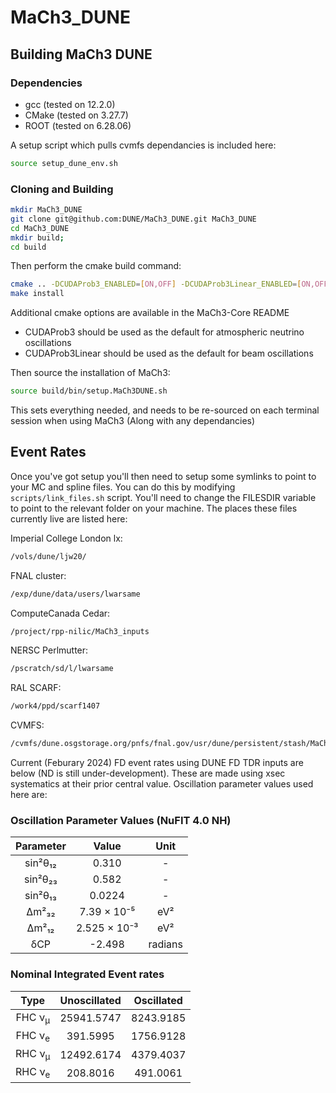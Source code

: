 # MaCh3_DUNE

## Building MaCh3 DUNE

### Dependencies

- gcc (tested on 12.2.0)
- CMake (tested on 3.27.7)
- ROOT (tested on 6.28.06)

A setup script which pulls cvmfs dependancies is included here:
```bash
source setup_dune_env.sh
```

### Cloning and Building

```bash
mkdir MaCh3_DUNE
git clone git@github.com:DUNE/MaCh3_DUNE.git MaCh3_DUNE
cd MaCh3_DUNE
mkdir build;
cd build
```

Then perform the cmake build command:

```bash
cmake .. -DCUDAProb3_ENABLED=[ON,OFF] -DCUDAProb3Linear_ENABLED=[ON,OFF] -DMaCh3_CORE_BRANCH="v1.4.8" -DBuild_NDGAr=[OFF|ON] -DDUNE_ANAOBJ_BRANCH="v03_06_00"
make install
```

Additional cmake options are available in the MaCh3-Core README

- CUDAProb3 should be used as the default for atmospheric neutrino oscillations
- CUDAProb3Linear should be used as the default for beam oscillations

Then source the installation of MaCh3:
```bash
source build/bin/setup.MaCh3DUNE.sh
```

This sets everything needed, and needs to be re-sourced on each terminal session when using MaCh3 (Along with any dependancies)

## Event Rates

Once you've got setup you'll then need to setup some symlinks to point to your MC and spline files. You can do this by modifying `scripts/link_files.sh` script. You'll need to change the FILESDIR variable to point to the relevant folder on your machine. The places these files currently live are listed here:

Imperial College London lx:
```bash
/vols/dune/ljw20/
```

FNAL cluster:
```bash
/exp/dune/data/users/lwarsame
```

ComputeCanada Cedar:
```bash
/project/rpp-nilic/MaCh3_inputs
```

NERSC Perlmutter:
```bash
/pscratch/sd/l/lwarsame
```

RAL SCARF:
```bash
/work4/ppd/scarf1407
```

CVMFS:
```bash
/cvmfs/dune.osgstorage.org/pnfs/fnal.gov/usr/dune/persistent/stash/MaCh3/inputs/TDR/v3
```

Current (Feburary 2024) FD event rates using DUNE FD TDR inputs are below (ND is still under-development). These are made using xsec systematics at their prior central value. Oscillation parameter values used here are:

### Oscillation Parameter Values (NuFIT 4.0 NH)
<div align="center">

|     Parameter     |       Value       |     Unit     |
|:-----------------:|:-----------------:|:------------:|
|     sin²θ₁₂       |       0.310       |      -       |
|     sin²θ₂₃       |       0.582       |      -       |
|     sin²θ₁₃       |       0.0224      |      -       |
|     Δm²₃₂         |    7.39 × 10⁻⁵    |     eV²      |
|     Δm²₁₂         |    2.525 × 10⁻³   |     eV²      |
|     δCP           |      -2.498       |   radians    |

</div>

### Nominal Integrated Event rates

<div align="center">

|       Type        |     Unoscillated    |     Oscillated    |
|:-----------------:|:-------------------:|:-----------------:|
| FHC ν<sub>μ</sub> |     25941.5747      |     8243.9185     |
| FHC ν<sub>e</sub> |      391.5995       |     1756.9128     |
| RHC ν<sub>μ</sub> |     12492.6174      |     4379.4037     |
| RHC ν<sub>e</sub> |      208.8016       |     491.0061      |

</div>
